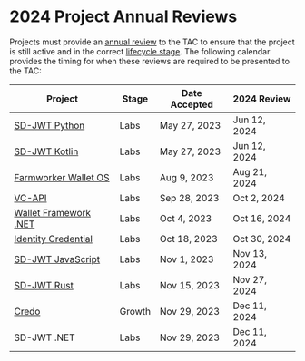 # 2024 Project Annual Reviews

Projects must provide an [annual review](../../../governance/project-annual-review-process.md) to the TAC to ensure that the project is still active and in the correct [lifecycle stage](../../../governance/project-lifecycle.md#stages). The following calendar provides the timing for when these reviews are required to be presented to the TAC:

| Project                       | Stage  | Date Accepted | 2024 Review  |
|-------------------------------| ------ | ------------- | ------------ |
| [SD-JWT Python]               | Labs   | May 27, 2023  | Jun 12, 2024 |
| [SD-JWT Kotlin]               | Labs   | May 27, 2023  | Jun 12, 2024 |
| [Farmworker Wallet OS]        | Labs   | Aug  9, 2023  | Aug 21, 2024 |
| [VC-API]                      | Labs   | Sep 28, 2023  | Oct  2, 2024 |
| [Wallet Framework .NET]       | Labs   | Oct  4, 2023  | Oct 16, 2024 |
| [Identity Credential]         | Labs   | Oct 18, 2023  | Oct 30, 2024 |
| [SD-JWT JavaScript]           | Labs   | Nov  1, 2023  | Nov 13, 2024 |
| [SD-JWT Rust]                 | Labs   | Nov 15, 2023  | Nov 27, 2024 |
| [Credo]                       | Growth | Nov 29, 2023  | Dec 11, 2024 |
| SD-JWT .NET                   | Labs   | Nov 29, 2023  | Dec 11, 2024 |

[SD-JWT Python]: ./2024-sd-jwt-python-annual.md
[SD-JWT Kotlin]: ./2024-sd-jwt-kotlin-annual.md
[Farmworker Wallet OS]: ./2024-farmworker-wallet-os-annual.md
[VC-API]: ./2024-vc-api-implementation-annual.md
[Wallet Framework .NET]: ./2024-wallet-framework-dotnet-annual.md
[Identity Credential]: ./2024-identity-credential-annual.md
[SD-JWT JavaScript]: ./2024-sd-jwt-js-annual.md
[SD-JWT Rust]: ./2024-sd-jwt-rust-annual.md
[Credo]: ./2024-credo-annual.md